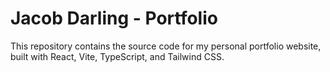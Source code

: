 # Jacob Darling - Portfolio

This repository contains the source code for my personal portfolio website, built with React, Vite, TypeScript, and Tailwind CSS.
